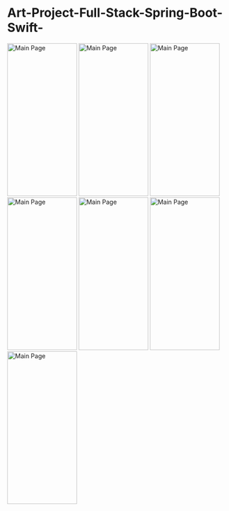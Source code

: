 # Art-Project-Full-Stack-Spring-Boot-Swift-
<img src="https://github.com/user-attachments/assets/4b99edd2-9e15-4e89-8ec2-62ce2fcd0c62" alt="Main Page" width="160" height="350">
<img src="https://github.com/user-attachments/assets/85714e7a-4d96-4883-9577-5090beeae2ee" alt="Main Page" width="160" height="350">
<img src="https://github.com/user-attachments/assets/0b1bbb67-5919-4ac8-a736-fe4d46773dc0" alt="Main Page" width="160" height="350">
<img src="https://github.com/user-attachments/assets/39fc6370-39bb-4fb2-ab7e-867e2d221daa" alt="Main Page" width="160" height="350">
<img src="https://github.com/user-attachments/assets/486c73dd-5f93-4b8a-a600-afb0508b13ab" alt="Main Page" width="160" height="350">
<img src="https://github.com/user-attachments/assets/3be4ecad-d7e0-426d-8e90-f9188c3d371a" alt="Main Page" width="160" height="350">
<img src="https://github.com/user-attachments/assets/6cf1d81c-96cd-4178-a9ca-677e4ad50ff6" alt="Main Page" width="160" height="350">
